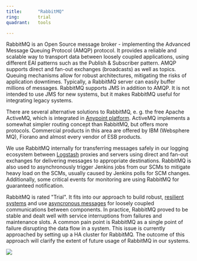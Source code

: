 ```yaml
---
title:      "RabbitMQ"
ring:       trial
quadrant:   tools

---
```

RabbitMQ is an Open Source message broker - implementing the Advanced Message Queuing Protocol (AMQP) protocol. It provides a reliable and scalable way to transport data between loosely coupled applications, using different EAI patterns such as the Publish & Subscriber pattern. AMQP supports direct and fan-out exchanges (broadcasts) as well as topics. Queuing mechanisms allow for robust architectures, mitigating the risks of application downtimes. Typically, a RabbitMQ server can easily buffer millions of messages. RabbitMQ supports JMS in addition to AMQP. It is not intended to use JMS for new systems, but it makes RabbitMQ useful for integrating legacy systems.

There are several alternative solutions to RabbitMQ, e. g. the free Apache ActiveMQ, which is integrated in [Anypoint platform](/tools/anypoint-platform.html). ActiveMQ implements a somewhat simpler routing concept than RabbitMQ, but offers more protocols. Commercial products in this area are offered by IBM (Websphere MQ), Fiorano and almost every vendor of ESB products.

We use RabbitMQ internally for transferring messages safely in our logging ecosystem between [Logstash](/platforms-and-aoe-services/elk-stack.html) proxies and servers using direct and fan-out exchanges for delivering messages to appropriate destinations. RabbitMQ is also used to asynchronously trigger Jenkins jobs from our SCMs to mitigate heavy load on the SCMs, usually caused by Jenkins polls for SCM changes. Additionally, some critical events for monitoring are using RabbitMQ for guaranteed notification. 

RabbitMQ is rated "Trial". It fits into our approach to build robust, [resilient systems](/methods-and-patterns/resilience-thinking.html) and use [asyncronous messages](/methods-and-patterns/decoupling-infrastructure-via-messaging.html) for loosely coupled communications between components. In practice, RabbitMQ proved to be stable and dealt well with service interruptions from failures and maintenance slots. A common pain point is RabbitMQ as a single point of failure disrupting the data flow in a system. This issue is currently approached by setting up a HA cluster for RabbitMQ. The outcome of this approach will clarify the extent of future usage of RabbitMQ in our systems.

 ![](/assets/images/rabbitmq.png)
